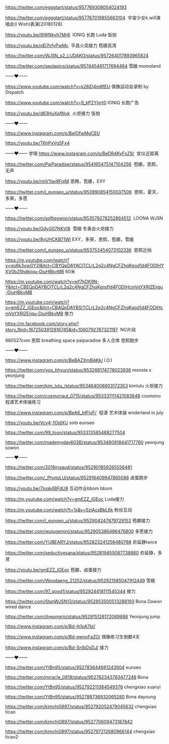 
https://twitter.com/egggtart/status/957769308054024193

https://twitter.com/egggtart/status/957767019855663104  宇宙少女k.will演唱会(I Wish)表演[20180128]

https://youtu.be/9iWNkyh7Mr8  IONIQ 长跑 Luda 饭拍

https://youtu.be/oEl7nfyPwMc  平昌火炬接力 苞娜高清

https://twitter.com/WJSN_s2_LUDAKO/status/957264017893965824

https://twitter.com/seolapics/status/957445481717694464 雪娥 momoland

——♥——

https://www.youtube.com/watch?v=k28iD4m8fEU  偶像运动会录制 by Dispatch

https://www.youtube.com/watch?v=9_kP2Yjnrt0  IONIQ 长跑广告

https://youtu.be/d63HuXpfNyk  火炬接力 饭拍

——♥——

https://www.instagram.com/p/BeIOfwMgCEt/

https://youtu.be/T6hPxVgSFx4

——♥——
学哦
https://www.instagram.com/p/BeDR4KvFxZ9/  宣仪近距离

https://twitter.com/PaiParadise/status/954165475147104256  苞娜，恩熙，无声

https://youtu.be/rmVYav8FqiM 恩赐，苞娜，EXY

https://twitter.com/i_eunseo_u/status/953990854150037506  恩熙，夏天，多荣，多愿

——♥——

https://twitter.com/softieswoo/status/953578276252864512  LOONA WJSN

https://youtu.be/GdyG07NKVl8  雪娥 冬奥会火炬接力

https://youtu.be/8yUHCKB71WI EXY，多荣，恩熙，苞娜，雪娥

https://twitter.com/i_eunseo_u/status/953753454073102336  恩熙近拍

https://m.youtube.com/watch?v=qo6k3vwGY2I&itct=CBYQpDAYACITCLrL2q2c4NgCFZhqKgod1d4FODIHYXV0b25hdkjiqu-DiuHBkvMB  60米

https://m.youtube.com/watch?v=eif7hDK9N-Y&itct=CBEQpDAYBCITCLrL2q2c4NgCFZhqKgod1d4FODIHcmVsYXRlZEjiqu-DiuHBkvMB

https://m.youtube.com/watch?v=gmEZZ_lGEoc&itct=CBAQpDAYBSITCLrL2q2c4NgCFZhqKgod1d4FODIHcmVsYXRlZEjiqu-DiuHBkvMB  接力

https://m.facebook.com/story.php?story_fbid=1672503912816745&id=1060792787321197  NG片段

980527com 恩熙
breathing space
paiparadise  多人合体
恩熙跑步

——♥——

https://www.instagram.com/p/BeBAZXmBAKk/ I.O.I

https://twitter.com/yoo_hhyun/status/953268174778023936  monsta x yeonjung

https://twitter.com/kim_lulu_/status/953464008803172353  kimlulu 火炬接力

https://twitter.com/cosmonaut_0715/status/953331111421083648 cosmono 程潇艺术体操练习

https://www.instagram.com/p/BeA6_btFlvF/  程潇 艺术体操 wnderland in july

https://youtu.be/Vcv4-1OidXU sinb eunseo

https://twitter.com/99_toon/status/953313585488277504

https://twitter.com/mademyday603B/status/953480918441717760  yeonjung sowon

——♥——

https://twitter.com/2018ingaud/status/952901859265556481

https://twitter.com/_PhotoLU/status/952916409947865088  卤蛋跑步

https://youtu.be/7loqk4BFdU8 互动作业bbom bbom

https://m.youtube.com/watch?v=gmEZZ_lGEoc Luda接力

https://m.youtube.com/watch?t=1s&v=SzjAcsBbL6k 粉丝互动

https://twitter.com/i_eunseo_u/status/952904247879729152 苞娜接力

https://twitter.com/wujugemini/status/952905386486476800  多愿接力

https://twitter.com/YUBEARYJ/status/952823241256480768 俞延静twice

https://twitter.com/seductivesana/status/952819455087738880 俞延静，多贤

https://youtu.be/gmEZZ_lGEoc 苞娜，卤蛋接力

https://twitter.com/Woodaeng_21252/status/952921585047912449 雪娥

https://twitter.com/97_good1/status/952924418111545344 接力

https://twitter.com/StanWJSN13/status/952853500513288193 Bona Dawon wired dance

https://twitter.com/dyeongrio/status/952915126172069888 Yeonjung jump

https://www.instagram.com/p/Bd-jh1oA7bl/

https://www.instagram.com/p/Bd-ewnoFaZO/  偶像练习生倒数4天

https://www.instagram.com/p/Bd-SnIbDsDJ/ 接力

——♥——

https://twitter.com/YtBn95/status/952783644661243904  eunseo

https://twitter.com/miracle_0819/status/952762343783477248 Bona

https://twitter.com/YtBn95/status/952792211384549376  chengxiao xuanyi

https://twitter.com/YtBn95/status/952788736932065280 Bona dayoung

https://twitter.com/kimchi0897/status/952792052479045632  chengxiao ticao

https://twitter.com/kimchi0897/status/952770609473187842

https://twitter.com/kimchi0897/status/952797212680966144  chengxiao ticao2
